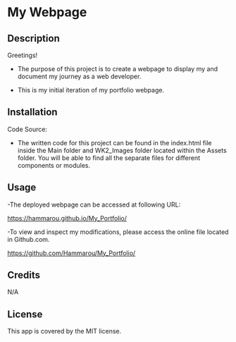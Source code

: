 # My Webpage


## Description

Greetings! 

- The purpose of this project is to create a webpage to display my and document my journey as a web developer.
  
- This is my initial iteration of my portfolio webpage.


## Installation

Code Source:

- The written code for this project can be found in the index.html file inside the Main folder and WK2_Images folder located within the Assets folder.
  You will be able to find all the separate files for different components or modules.


## Usage

-The deployed webpage can be accessed at following URL:

https://hammarou.github.io/My_Portfolio/


-To view and inspect my modifications, please access the online file located in Github.com.

https://github.com/Hammarou/My_Portfolio/


## Credits

N/A

## License

This app is covered by the MIT license.
